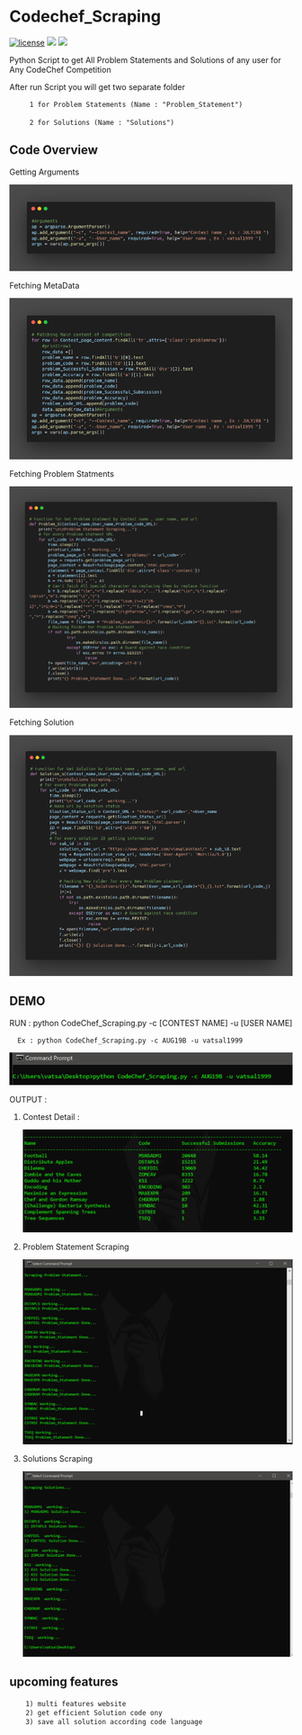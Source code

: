 # Codechef_Scraping
[![license](https://img.shields.io/badge/License-Apache%202-yellowgreen)](https://github.com/Vatsalparsaniya/Codechef_Scraping/blob/master/LICENSE)
![](https://img.shields.io/github/followers/Vatsalparsaniya?label=Follow&style=plastic)
![](https://img.shields.io/github/last-commit/Vatsalparsaniya/Codechef_Scraping?style=plastic)


Python Script to get All Problem Statements and Solutions of any user for Any CodeChef Competition 

After run Script you will get two separate folder 

         1 for Problem Statements (Name : "Problem_Statement")
   
         2 for Solutions (Name : "Solutions")


## Code Overview

Getting Arguments

![](Images/Arguments.png)

Fetching MetaData

![](Images/MetaData.png)

Fetching Problem Statments

![](Images/Problem_s.png)

Fetching Solution 

![](Images/Solution_F.png)


## DEMO
   RUN : python CodeChef_Scraping.py -c [CONTEST NAME] -u [USER NAME]
   
      Ex : python CodeChef_Scraping.py -c AUG19B -u vatsal1999
      
   ![](Images/1.png)
   
   OUTPUT : 
   
   1) Contest Detail : 
   
      ![](Images/2.png)
   
   2) Problem Statement Scraping
   
      ![](Images/3.png)
    
   3) Solutions Scraping
   
      ![](Images/4.png)


## upcoming features
         
        1) multi features website
        2) get efficient Solution code ony
        3) save all solution according code language
